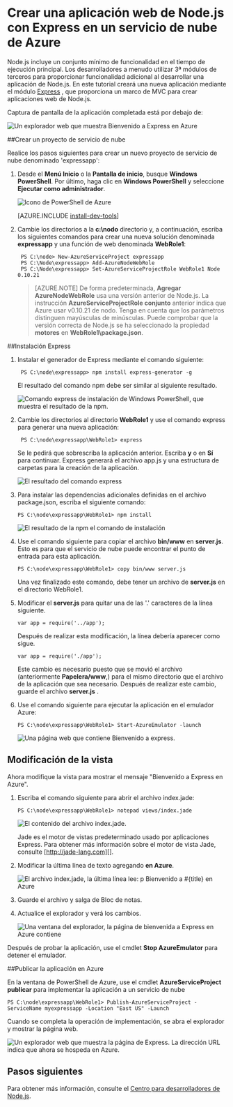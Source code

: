 <properties 
    pageTitle="Web App con Express (Node.js) | Microsoft Azure" 
    description="Tutorial que se basa en el tutorial de servicio de nube y a continuación, se muestra cómo usar el módulo de Express." 
    services="cloud-services" 
    documentationCenter="nodejs" 
    authors="rmcmurray" 
    manager="wpickett" 
    editor=""/>

<tags 
    ms.service="cloud-services" 
    ms.workload="tbd" 
    ms.tgt_pltfrm="na" 
    ms.devlang="nodejs" 
    ms.topic="article" 
    ms.date="08/11/2016" 
    ms.author="robmcm"/>






# <a name="build-a-nodejs-web-application-using-express-on-an-azure-cloud-service"></a>Crear una aplicación web de Node.js con Express en un servicio de nube de Azure

Node.js incluye un conjunto mínimo de funcionalidad en el tiempo de ejecución principal.
Los desarrolladores a menudo utilizar 3ª módulos de terceros para proporcionar funcionalidad adicional al desarrollar una aplicación de Node.js. En este tutorial creará una nueva aplicación mediante el módulo [Express][] , que proporciona un marco de MVC para crear aplicaciones web de Node.js.

Captura de pantalla de la aplicación completada está por debajo de:

![Un explorador web que muestra Bienvenido a Express en Azure](./media/cloud-services-nodejs-develop-deploy-express-app/node36.png)

##<a name="create-a-cloud-service-project"></a>Crear un proyecto de servicio de nube

Realice los pasos siguientes para crear un nuevo proyecto de servicio de nube denominado 'expressapp':

1. Desde el **Menú Inicio** o la **Pantalla de inicio**, busque **Windows PowerShell**. Por último, haga clic en **Windows PowerShell** y seleccione **Ejecutar como administrador**.

    ![Icono de PowerShell de Azure](./media/cloud-services-nodejs-develop-deploy-express-app/azure-powershell-start.png)

    [AZURE.INCLUDE [install-dev-tools](../../includes/install-dev-tools.md)]

2. Cambie los directorios a la **c:\\nodo** directorio y, a continuación, escriba los siguientes comandos para crear una nueva solución denominada **expressapp** y una función de web denominada **WebRole1**:

        PS C:\node> New-AzureServiceProject expressapp
        PS C:\Node\expressapp> Add-AzureNodeWebRole
        PS C:\Node\expressapp> Set-AzureServiceProjectRole WebRole1 Node 0.10.21

    > [AZURE.NOTE] De forma predeterminada, **Agregar AzureNodeWebRole** usa una versión anterior de Node.js. La instrucción **AzureServiceProjectRole conjunto** anterior indica que Azure usar v0.10.21 de nodo.  Tenga en cuenta que los parámetros distinguen mayúsculas de minúsculas.  Puede comprobar que la versión correcta de Node.js se ha seleccionado la propiedad **motores** en **WebRole1\package.json**.

##<a name="install-express"></a>Instalación Express

1. Instalar el generador de Express mediante el comando siguiente:

        PS C:\node\expressapp> npm install express-generator -g

    El resultado del comando npm debe ser similar al siguiente resultado. 

    ![Comando express de instalación de Windows PowerShell, que muestra el resultado de la npm.](./media/cloud-services-nodejs-develop-deploy-express-app/express-g.png)

2. Cambie los directorios al directorio **WebRole1** y use el comando express para generar una nueva aplicación:

        PS C:\node\expressapp\WebRole1> express

    Se le pedirá que sobrescriba la aplicación anterior. Escriba **y** o en **Sí** para continuar. Express generará el archivo app.js y una estructura de carpetas para la creación de la aplicación.

    ![El resultado del comando express](./media/cloud-services-nodejs-develop-deploy-express-app/node23.png)


5.  Para instalar las dependencias adicionales definidas en el archivo package.json, escriba el siguiente comando:

        PS C:\node\expressapp\WebRole1> npm install

    ![El resultado de la npm el comando de instalación](./media/cloud-services-nodejs-develop-deploy-express-app/node26.png)

6.  Use el comando siguiente para copiar el archivo **bin/www** en **server.js**. Esto es para que el servicio de nube puede encontrar el punto de entrada para esta aplicación.

        PS C:\node\expressapp\WebRole1> copy bin/www server.js

    Una vez finalizado este comando, debe tener un archivo de **server.js** en el directorio WebRole1.

7.  Modificar el **server.js** para quitar una de las '.' caracteres de la línea siguiente.

        var app = require('../app');

    Después de realizar esta modificación, la línea debería aparecer como sigue.

        var app = require('./app');

    Este cambio es necesario puesto que se movió el archivo (anteriormente **Papelera/www**,) para el mismo directorio que el archivo de la aplicación que sea necesario. Después de realizar este cambio, guarde el archivo **server.js** .

8.  Use el comando siguiente para ejecutar la aplicación en el emulador Azure:

        PS C:\node\expressapp\WebRole1> Start-AzureEmulator -launch

    ![Una página web que contiene Bienvenido a express.](./media/cloud-services-nodejs-develop-deploy-express-app/node28.png)

## <a name="modifying-the-view"></a>Modificación de la vista

Ahora modifique la vista para mostrar el mensaje "Bienvenido a Express en Azure".

1.  Escriba el comando siguiente para abrir el archivo index.jade:

        PS C:\node\expressapp\WebRole1> notepad views/index.jade

    ![El contenido del archivo index.jade.](./media/cloud-services-nodejs-develop-deploy-express-app/getting-started-19.png)

    Jade es el motor de vistas predeterminado usado por aplicaciones Express. Para obtener más información sobre el motor de vista Jade, consulte [http://jade-lang.com][].

2.  Modificar la última línea de texto agregando **en Azure**.

    ![El archivo index.jade, la última línea lee: p Bienvenido a \#{title} en Azure](./media/cloud-services-nodejs-develop-deploy-express-app/node31.png)

3.  Guarde el archivo y salga de Bloc de notas.

4.  Actualice el explorador y verá los cambios.

    ![Una ventana del explorador, la página de bienvenida a Express en Azure contiene](./media/cloud-services-nodejs-develop-deploy-express-app/node32.png)

Después de probar la aplicación, use el cmdlet **Stop AzureEmulator** para detener el emulador.

##<a name="publishing-the-application-to-azure"></a>Publicar la aplicación en Azure

En la ventana de PowerShell de Azure, use el cmdlet **AzureServiceProject publicar** para implementar la aplicación a un servicio de nube

    PS C:\node\expressapp\WebRole1> Publish-AzureServiceProject -ServiceName myexpressapp -Location "East US" -Launch

Cuando se completa la operación de implementación, se abra el explorador y mostrar la página web.

![Un explorador web que muestra la página de Express. La dirección URL indica que ahora se hospeda en Azure.](./media/cloud-services-nodejs-develop-deploy-express-app/node36.png)

## <a name="next-steps"></a>Pasos siguientes

Para obtener más información, consulte el [Centro para desarrolladores de Node.js](/develop/nodejs/).

  [Node.js Web Application]: http://www.windowsazure.com/develop/nodejs/tutorials/getting-started/
  [Express]: http://expressjs.com/
  [http://jade-lang.com]: http://jade-lang.com

 
